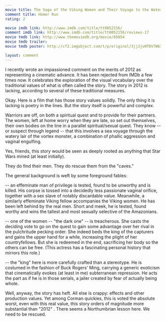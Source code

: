 ```yaml
---
movie title: The Saga of the Viking Women and Their Voyage to the Waters of the Great Sea Serpent
comment title: Homer Run
rating: 2

movie imdb link: http://www.imdb.com/title/tt0052156/
comment imdb link: http://www.imdb.com/title/tt0052156/reviews-17
movie tmdb link: http://www.themoviedb.org/movie/85854
movie tmdb trailer: 
movie tmdb poster: http://cf2.imgobject.com/t/p/original/3jjJjvHTOV7Wb37CcAq0QnI2rxS.jpg

layout: comment
---
```


I recently wrote an impassioned comment on the merits of 2012 as representing a cinematic advance. It has been rejected from IMDb a few times now. It celebrates the exploration of the visual vocabulary over the traditional values of what is often called the story. The story in 2012 is lacking, according to several of these traditional measures.

Okay. Here is a film that has those story values solidly. The only thing it is lacking is poetry in the lines. But the story itself is powerful and complex. 

Warriors are off, on both a spiritual quest and to provide for their partners. The women, left at home worry when they are late, so set out themselves, their own bodies on the line in a parallel spiritual/sexual quest. They know -- or suspect through legend -- that this involves a sea voyage through the watery lair of the vortex monster, a combination of phallic aggression and vaginal engulfing. 

Yes, friends, this story would be seen as deeply rooted as anything that Star Wars mined (at least initially). 

They do find their men. They do rescue them from the "caves." 

The general background is weft by some foreground fables:

-- an effeminate man of privilege is tested, found to be unworthy and is killed. His corpse is tossed into a decidedly less passionate vaginal orifice, together with a sex slave of notably discardable value. Meanwhile, a similarly effeminate Viking fellow accompanies the Viking women. He has been left behind by the real men. Short and meek, he is tested, found worthy and wins the tallest and most sexually selective of the Amazonians.

-- one of the women -- "the dark one" -- is treacherous. She casts the deciding vote to go on the quest to gain some advantage over her rival in the pulchritude pecking order. She indeed beds the king of the capturers and gains the upper hand for a while, increasing the plight of her countryfellows. But she is redeemed in the end, sacrificing her body so the others can be free. (This actress has a fascinating personal history that mirrors this role.)

-- the "king" here is more carefully crafted than a stereotype. He is costumed in the fashion of Buck Rogers' Ming, carrying a generic exoticism that cinematically evokes (at least in me) subterranean repression. He acts the part as if he is in those serials, a jailer created by fear of actually being whole.

Well, anyway, the story has heft. All else is crappy: effects and other production values. Yet among Corman quickies, this is voted the absolute worst, even with this real value, this story orders of magnitude more substantial than "2012" . There seems a Northumbrian lesson here. We need to be rescued.